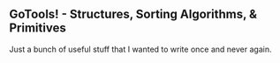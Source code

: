 ## GoTools! - Structures, Sorting Algorithms, & Primitives

Just a bunch of useful stuff that I wanted to write once and never again.
